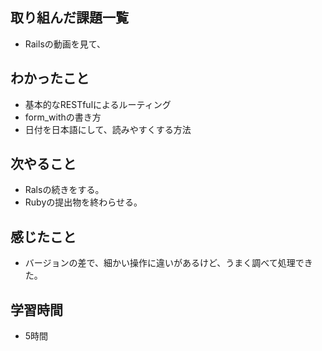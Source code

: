 ## 取り組んだ課題一覧
- Railsの動画を見て、

## わかったこと
- 基本的なRESTfulによるルーティング
- form_withの書き方
- 日付を日本語にして、読みやすくする方法

## 次やること
- Ralsの続きをする。
- Rubyの提出物を終わらせる。

## 感じたこと
- バージョンの差で、細かい操作に違いがあるけど、うまく調べて処理できた。

## 学習時間
- 5時間
